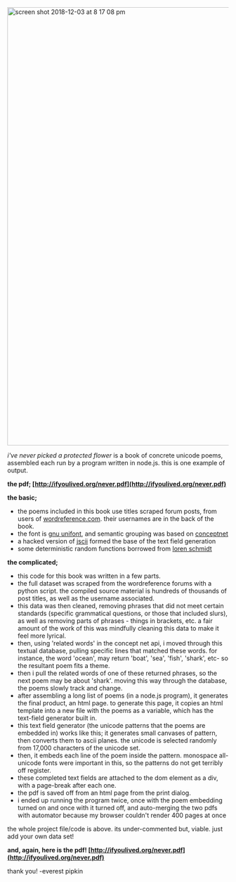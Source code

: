 <img width="996" alt="screen shot 2018-12-03 at 8 17 08 pm" src="https://user-images.githubusercontent.com/11567025/49414370-c202e900-f738-11e8-875b-a0ce8eeeaa32.png">

<i>i've never picked a protected flower</i> is a book of concrete unicode poems, assembled each run by a program written in node.js. this is one example of output.

**the pdf;
[http://ifyoulived.org/never.pdf](http://ifyoulived.org/never.pdf)**

**the basic;**
-  the poems included in this book use titles scraped forum posts, from users of [wordreference.com](https://forum.wordreference.com/). their usernames are in the back of the book.
-  the font is [gnu unifont](http://unifoundry.com/unifont/index.html), and semantic grouping was based on [conceptnet](http://conceptnet.io/)
-  a hacked version of [jscii](https://github.com/EnotionZ/jscii) formed the base of the text field generation
-  some deterministic random functions borrowed from [loren schmidt](http://vacuumflowers.com/)

**the complicated;**
- this code for this book was written in a few parts.
- the full dataset was scraped from the wordreference forums with a python script. the compiled source material is hundreds of thousands of post titles, as well as the username associated.
- this data was then cleaned, removing phrases that did not meet certain standards (specific grammatical questions, or those that included slurs), as well as removing parts of phrases - things in brackets, etc. a fair amount of the work of this was mindfully cleaning this data to make it feel more lyrical.
- then, using 'related words' in the concept net api, i moved through this textual database, pulling specific lines that matched these words. for instance, the word 'ocean', may return 'boat', 'sea', 'fish', 'shark', etc- so the resultant poem fits a theme.
- then i pull the related words of one of these returned phrases, so the next poem may be about 'shark'. moving this way through the database, the poems slowly track and change.
- after assembling a long list of poems (in a node.js program), it generates the final product, an html page. to generate this page, it copies an html template into a new file with the poems as a variable, which has the text-field generator built in.
- this text field generator (the unicode patterns that the poems are embedded in) works like this; it generates small canvases of pattern, then converts them to ascii planes. the unicode is selected randomly from 17,000 characters of the unicode set.
- then, it embeds each line of the poem inside the pattern. monospace all-unicode fonts were important in this, so the patterns do not get terribly off register.
- these completed text fields are attached to the dom element as a div, with a page-break after each one.
- the pdf is saved off from an html page from the print dialog.
- i ended up running the program twice, once with the poem embedding turned on and once with it turned off, and auto-merging the two pdfs with automator because my browser couldn't render 400 pages at once

the whole project file/code is above. its under-commented but, viable. just add your own data set!
 
**and, again, here is the pdf!
[http://ifyoulived.org/never.pdf](http://ifyoulived.org/never.pdf)**

thank you!
-everest pipkin

